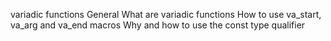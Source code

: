variadic functions
General
What are variadic functions
How to use va_start, va_arg and va_end macros
Why and how to use the const type qualifier
